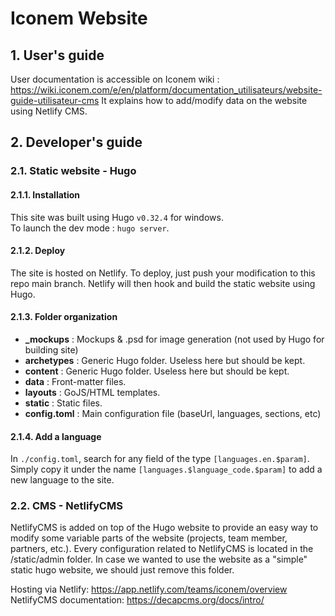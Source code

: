 # Iconem Website

## 1. User's guide 
User documentation is accessible on Iconem wiki : https://wiki.iconem.com/e/en/platform/documentation_utilisateurs/website-guide-utilisateur-cms
It explains how to add/modify data on the website using Netlify CMS.

## 2. Developer's guide

### 2.1. Static website - Hugo

#### 2.1.1. Installation

This site was built using Hugo `v0.32.4` for windows.
<br/>
To launch the dev mode : `hugo server`.

#### 2.1.2. Deploy

The site is hosted on Netlify. To deploy, just push your modification to this repo main branch. Netlify will then hook and build the static website using Hugo.

#### 2.1.3. Folder organization

- **\_mockups** : Mockups & .psd for image generation (not used by Hugo for building site)
- **archetypes** : Generic Hugo folder. Useless here but should be kept.
- **content** : Generic Hugo folder. Useless here but should be kept.
- **data** : Front-matter files.
- **layouts** : GoJS/HTML templates.
- **static** : Static files.
- **config.toml** : Main configuration file (baseUrl, languages, sections, etc)

#### 2.1.4. Add a language

In `./config.toml`, search for any field of the type `[languages.en.$param]`. Simply copy it under the name `[languages.$language_code.$param]` to add a new language to the site.

### 2.2. CMS - NetlifyCMS
NetlifyCMS is added on top of the Hugo website to provide an easy way to modify some variable parts of the website (projects, team member, partners, etc.).
Every configuration related to NetlifyCMS is located in the /static/admin folder. In case we wanted to use the website as a "simple" static hugo website, we should just remove this folder.

Hosting via Netlify: https://app.netlify.com/teams/iconem/overview
NetlifyCMS documentation: https://decapcms.org/docs/intro/
